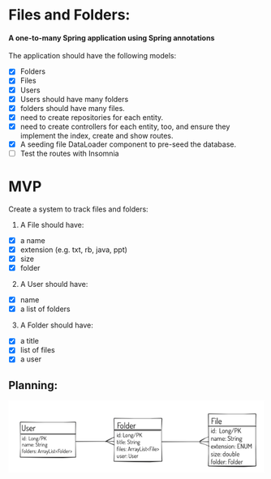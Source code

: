 # Files and Folders: 

#### A one-to-many Spring application using Spring annotations

The application should have the following models: 
- [x] Folders
- [x] Files
- [x] Users
- [x] Users should have many folders
- [x] folders should have many files.
- [x] need to create repositories for each entity.
- [x] need to create controllers for each entity, too, and ensure they implement the index, create and show routes.
- [x] A seeding file DataLoader component to pre-seed the database.
- [ ] Test the routes with Insomnia

# MVP
Create a system to track files and folders:

1. A File should have:
- [x] a name
- [x] extension (e.g. txt, rb, java, ppt)
- [x] size
- [x] folder
2. A User should have:
- [x] name
- [x] a list of folders
3. A Folder should have:
- [x] a title
- [x] list of files
- [x] a user

## Planning:

![image](w13d2hw-planning-v1.png)